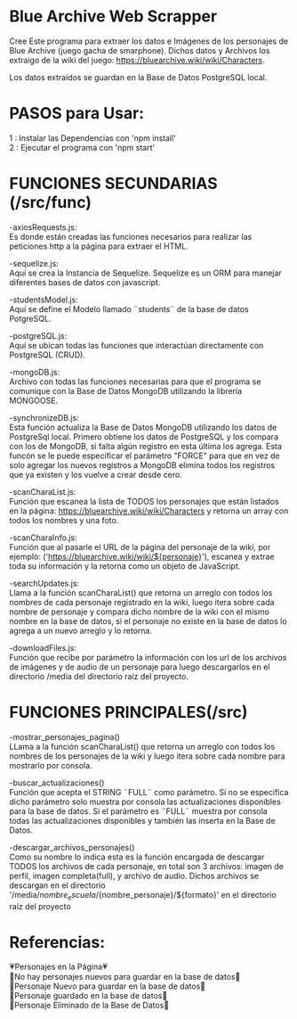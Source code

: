 # Blue Archive Web Scrapper
Cree Este programa para extraer los datos e Imágenes de los personajes de Blue Archive (juego gacha de smarphone). Dichos datos y Archivos los extraigo de la wiki del juego: https://bluearchive.wiki/wiki/Characters.
  
Los datos extraídos se guardan en la Base de Datos PostgreSQL local.  
  
# PASOS para Usar:
1 : Instalar las Dependencias con 'npm install'  
2 : Ejecutar el programa con 'npm start' 
# FUNCIONES SECUNDARIAS (/src/func)
-axiosRequests.js:  
Es donde están creadas las funciones necesarios para realizar las peticiones http a la página para extraer el HTML.  
   
-sequelize.js:   
Aquí se crea la Instancia de Sequelize. Sequelize es un ORM para manejar diferentes bases de datos con javascript.   
    
-studentsModel.js:   
Aquí se define el Modelo llamado ¨students¨ de la base de datos PotgreSQL.   
    
-postgreSQL.js:   
Aquí se ubican todas las funciones que interactúan directamente con PostgreSQL (CRUD).
    
-mongoDB.js:   
Archivo con todas las funciones necesarias para que el programa se comunique con la Base de Datos MongoDB utilizando la librería MONGOOSE.  
    
-synchronizeDB.js:  
Esta función actualiza la Base de Datos MongoDB utilizando los datos de PostgreSql local. Primero obtiene los datos de PostgreSQL y los compara con los de MongoDB, si falta algún registro en esta última los agrega. Esta funcón se le puede especificar el parámetro "FORCE" para que en vez de solo agregar los nuevos registros a MongoDB elimina todos los registros que ya existen y los vuelve a crear desde cero.
      
-scanCharaList.js:  
Función que escanea la lista de TODOS los personajes que están listados en la página: https://bluearchive.wiki/wiki/Characters y retorna un array con todos los nombres y una foto.
    
-scanCharaInfo.js:  
Función que al pasarle el URL de la página del personaje de la wiki, por ejemplo: ('https://bluearchive.wiki/wiki/${personaje}'), escanea y extrae toda su información y la retorna como un objeto de JavaScript.  
    
-searchUpdates.js:  
Llama a la función scanCharaList() que retorna un arreglo con todos los nombres de cada personaje registrado en la wiki, luego itera sobre cada nombre de personaje y compara dicho nombre de la wiki con el mismo nombre en la base de datos, si el personaje no existe en la base de datos lo agrega a un nuevo arreglo y lo retorna.  
    
-downloadFiles.js:   
Función que recibe por parámetro la información con los url de los archivos de imágenes y de audio de un personaje para luego descargarlos en el directorio /media del directorio raíz del proyecto.  
      
# FUNCIONES PRINCIPALES(/src)    
-mostrar_personajes_pagina()   
LLama a la función scanCharaList() que retorna un arreglo con todos los nombres de los personajes de la wiki y luego itera sobre cada nombre para mostrarlo por consola.   
     
-buscar_actualizaciones()   
Función que acepta el STRING ¨FULL¨ como parámetro. Si no se especifica dicho parámetro solo muestra por consola las actualizaciones disponibles para la base de datos. Si el parámetro es ¨FULL¨ muestra por consola todas las actualizaciones disponibles y también las inserta en la Base de Datos.   
    
-descargar_archivos_personajes()  
Como su nombre lo indica esta es la función encargada de descargar TODOS los archivos de cada personaje, en total son 3 archivos: imagen de perfil, imagen completa(full), y archivo de audio. Dichos archivos se descargan en el directorio '/media/${nombre_escuela}/${nombre_personaje}/${formato}' en el directorio raíz del proyecto
     
# Referencias:  
💗Personajes en la Página💗  
💜No hay personajes nuevos para guardar en la base de datos💜  
💙Personaje Nuevo para guardar en la base de datos💙  
💚Personaje guardado en la base de datos💚  
🖤Personaje Eliminado de la Base de Datos🖤  